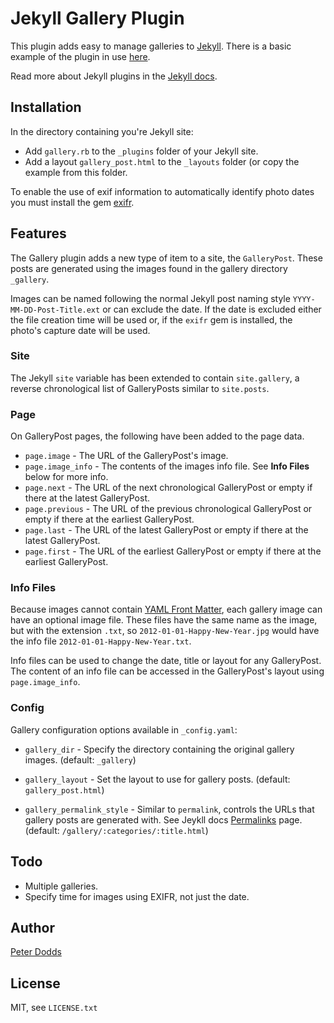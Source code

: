 Jekyll Gallery Plugin
=====================

This plugin adds easy to manage galleries to [Jekyll](http://jekyllrb.com). There is a basic example of the plugin in use [here](http://m0tive.github.com/jekyll-gallery-example/).

Read more about Jekyll plugins in the [Jekyll docs](https://github.com/mojombo/jekyll/wiki/Plugins).

Installation
------------

In the directory containing you're Jekyll site:

* Add `gallery.rb` to the `_plugins` folder of your Jekyll site. 
* Add a layout `gallery_post.html` to the `_layouts` folder (or copy the example from this folder.

To enable the use of exif information to automatically identify photo dates you must install the gem [exifr](http://exifr.rubyforge.org/).

Features
--------

The Gallery plugin adds a new type of item to a site, the `GalleryPost`. These posts are generated using the images found in the gallery directory `_gallery`.

Images can be named following the normal Jekyll post naming style `YYYY-MM-DD-Post-Title.ext` or can exclude the date. If the date is excluded either the file creation time will be used or, if the `exifr` gem is installed, the photo's capture date will be used.

### Site

The Jekyll `site` variable has been extended to contain `site.gallery`, a reverse chronological list of GalleryPosts similar to `site.posts`.

### Page

On GalleryPost pages, the following have been added to the page data.

* `page.image` - The URL of the GalleryPost's image.
* `page.image_info` - The contents of the images info file. See __Info Files__ below for more info.
* `page.next` - The URL of the next chronological GalleryPost or empty if there at the latest GalleryPost.
* `page.previous` - The URL of the previous chronological GalleryPost or empty if there at the earliest GalleryPost.
* `page.last` - The URL of the latest GalleryPost or empty if there at the latest GalleryPost.
* `page.first` - The URL of the earliest GalleryPost or empty if there at the earliest GalleryPost.

### Info Files

Because images cannot contain [YAML Front Matter](https://github.com/mojombo/jekyll/wiki/YAML-Front-Matter), each gallery image can have an optional image file. These files have the same name as the image, but with the extension `.txt`, so `2012-01-01-Happy-New-Year.jpg` would have the info file `2012-01-01-Happy-New-Year.txt`.

Info files can be used to change the date, title or layout for any GalleryPost. The content of an info file can be accessed in the GalleryPost's layout using `page.image_info`.

### Config

Gallery configuration options available in `_config.yaml`:

* `gallery_dir` - Specify the directory containing the original gallery images. (default: `_gallery`)

* `gallery_layout` - Set the layout to use for gallery posts. (default: `gallery_post.html`)

* `gallery_permalink_style` - Similar to `permalink`, controls the URLs that gallery posts are generated with. See Jeykll docs [Permalinks](https://github.com/mojombo/jekyll/wiki/Permalinks) page. (default: `/gallery/:categories/:title.html`)

Todo
----

* Multiple galleries.
* Specify time for images using EXIFR, not just the date.

Author
------

[Peter Dodds](http://pddds.com)

License
-------

MIT, see `LICENSE.txt`
